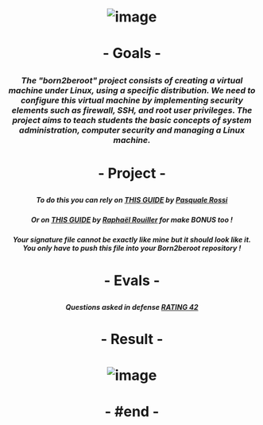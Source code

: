 # <p align="center"> ![image](https://github.com/ChrstphrChevalier/42Lausanne/assets/146819291/46094f41-2de6-452c-9984-ae60a0b4982d) </p>

# <p align="center"> - Goals - </p>

### <p align="center"> *The "born2beroot" project consists of creating a virtual machine under Linux, using a specific distribution. We need to configure this virtual machine by implementing security elements such as firewall, SSH, and root user privileges. The project aims to teach students the basic concepts of system administration, computer security and managing a Linux machine.* </p>

# <p align="center"> - Project - </p>

##### <p align="center"> *To do this you can rely on* [THIS GUIDE](https://github.com/pasqualerossi/Born2BeRoot-Guide) *by* [Pasquale Rossi](https://github.com/pasqualerossi/) </p>

##### <p align="center"> *Or on* [THIS GUIDE](https://github.com/rphlr/42-born2beroot) *by* [Raphaël Rouiller](https://github.com/rphlr) *for make* **BONUS** *too* ! </p>

##### <p align="center"> *Your signature file cannot be exactly like mine but it should look like it. You only have to push this file into your Born2beroot repository !* </p>

# <p align="center"> - Evals - </p>

##### <p align="center"> *Questions asked in defense* [RATING 42](https://rphlr.github.io/42-Evals/Cursus/Born2beroot/)

# <p align="center"> - Result - </p>

# <p align="center"> ![image](https://github.com/ChrstphrChevalier/42Lausanne/assets/146819291/693c4c6f-d0dc-47e9-85bb-d2fb16635712) </p>

# <p align="center"> - #end - </p>
